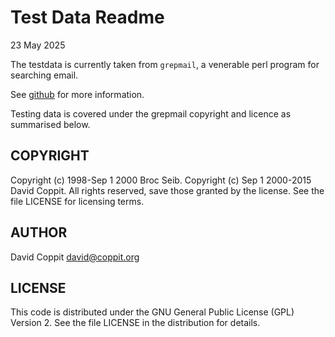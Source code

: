 # Test Data Readme

23 May 2025

The testdata is currently taken from `grepmail`, a venerable perl
program for searching email.

See [github](https://github.com/coppit/grepmail) for more information.

Testing data is covered under the grepmail copyright and licence as
summarised below.

## COPYRIGHT

Copyright (c) 1998-Sep 1 2000 Broc Seib. Copyright (c) Sep 1 2000-2015 David
Coppit. All rights reserved, save those granted by the license. See the file
LICENSE for licensing terms.

## AUTHOR

David Coppit <david@coppit.org>

## LICENSE

This code is distributed under the GNU General Public License (GPL) Version 2.
See the file LICENSE in the distribution for details.
